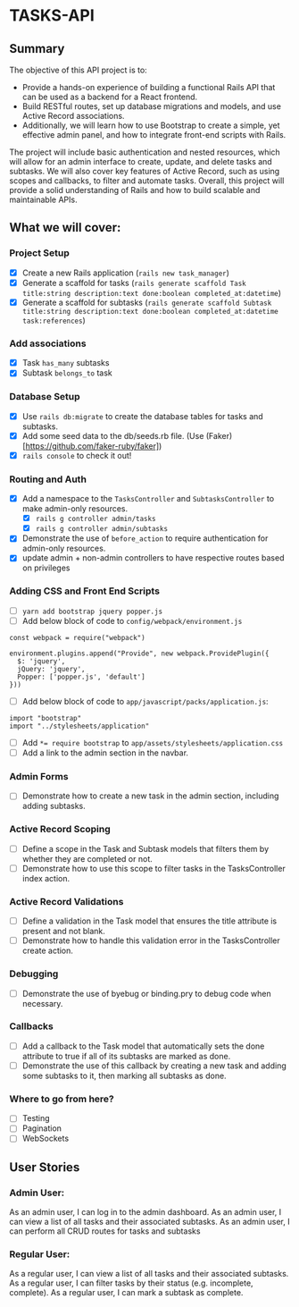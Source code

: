 # TASKS-API

## Summary

The objective of this API project is to:
- Provide a hands-on experience of building a functional Rails API that can be used as a backend for a React frontend. 
- Build RESTful routes, set up database migrations and models, and use Active Record associations. 
- Additionally, we will learn how to use Bootstrap to create a simple, yet effective admin panel, and how to integrate front-end scripts with Rails. 

The project will include basic authentication and nested resources, which will allow for an admin interface to create, update, and delete tasks and subtasks. We will also cover key features of Active Record, such as using scopes and callbacks, to filter and automate tasks. Overall, this project will provide a solid understanding of Rails and how to build scalable and maintainable APIs.

## What we will cover:
### Project Setup 

- [X] Create a new Rails application  (`rails new task_manager`)
- [X] Generate a scaffold for tasks  (`rails generate scaffold Task title:string description:text done:boolean completed_at:datetime`)
- [X] Generate a scaffold for subtasks  (`rails generate scaffold Subtask title:string description:text done:boolean completed_at:datetime task:references`)

### Add associations
- [X] Task `has_many` subtasks
- [X] Subtask `belongs_to` task

### Database Setup 
- [X] Use `rails db:migrate` to create the database tables for tasks and subtasks.
- [X] Add some seed data to the db/seeds.rb file. (Use (Faker)[https://github.com/faker-ruby/faker])
- [X] `rails console` to check it out!

### Routing and Auth 
- [X] Add a namespace to the `TasksController` and `SubtasksController` to make admin-only resources.
  - [X] `rails g controller admin/tasks `
  - [X] `rails g controller admin/subtasks `
- [X] Demonstrate the use of `before_action` to require authentication for admin-only resources.
- [X] update admin + non-admin controllers to have respective routes based on privileges

### Adding CSS and Front End Scripts 
- [ ] `yarn add bootstrap jquery popper.js`
- [ ] Add below block of code to `config/webpack/environment.js`

```
const webpack = require("webpack") 

environment.plugins.append("Provide", new webpack.ProvidePlugin({ 
  $: 'jquery',
  jQuery: 'jquery',
  Popper: ['popper.js', 'default']
}))  
```

- [ ] Add below block of code to `app/javascript/packs/application.js`:

```
import "bootstrap"
import "../stylesheets/application"
```

- [ ] Add `*= require bootstrap` to `app/assets/stylesheets/application.css`
- [ ] Add a link to the admin section in the navbar.

### Admin Forms 
- [ ] Demonstrate how to create a new task in the admin section, including adding subtasks.

### Active Record Scoping 
- [ ] Define a scope in the Task and Subtask models that filters them by whether they are completed or not.
- [ ] Demonstrate how to use this scope to filter tasks in the TasksController index action.

### Active Record Validations 
- [ ] Define a validation in the Task model that ensures the title attribute is present and not blank.
- [ ] Demonstrate how to handle this validation error in the TasksController create action.

### Debugging 
- [ ] Demonstrate the use of byebug or binding.pry to debug code when necessary.

### Callbacks 
- [ ] Add a callback to the Task model that automatically sets the done attribute to true if all of its subtasks are marked as done.
- [ ] Demonstrate the use of this callback by creating a new task and adding some subtasks to it, then marking all subtasks as done.

### Where to go from here?
- [ ] Testing
- [ ] Pagination 
- [ ] WebSockets

## User Stories

### Admin User:
As an admin user, I can log in to the admin dashboard.
As an admin user, I can view a list of all tasks and their associated subtasks.
As an admin user, I can perform all CRUD routes for tasks and subtasks

### Regular User:
As a regular user, I can view a list of all tasks and their associated subtasks.
As a regular user, I can filter tasks by their status (e.g. incomplete, complete).
As a regular user, I can mark a subtask as complete.
